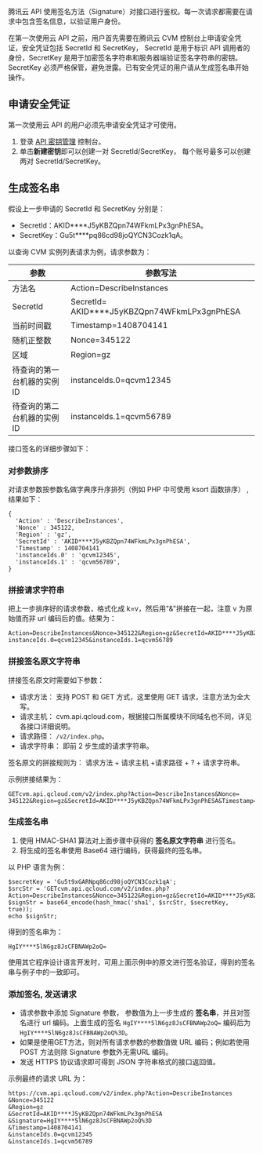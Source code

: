 腾讯云 API 使用签名方法（Signature）对接口进行鉴权。每一次请求都需要在请求中包含签名信息，以验证用户身份。

在第一次使用云 API 之前，用户首先需要在腾讯云 CVM 控制台上申请安全凭证，安全凭证包括 SecretId 和 SecretKey， SecretId 是用于标识 API 调用者的身份，SecretKey 是用于加密签名字符串和服务器端验证签名字符串的密钥。SecretKey 必须严格保管，避免泄露。已有安全凭证的用户请从生成签名串开始操作。

## 申请安全凭证
第一次使用云 API 的用户必须先申请安全凭证才可使用。
1. 登录 [API 密钥管理](https://console.cloud.tencent.com/capi) 控制台。
2. 单击**新建密钥**即可以创建一对 SecretId/SecretKey， 每个账号最多可以创建两对 SecretId/SecretKey。

## 生成签名串
假设上一步申请的 SecretId 和 SecretKey 分别是：
 - SecretId：AKID****J5yKBZQpn74WFkmLPx3gnPhESA。
 - SecretKey：Gu5t****pq86cd98joQYCN3Cozk1qA。

以查询 CVM 实例列表请求为例，请求参数为：

| 参数 | 参数写法 | 
|---------|---------|
| 方法名 | Action=DescribeInstances | 
| SecretId | SecretId= AKID****J5yKBZQpn74WFkmLPx3gnPhESA | 
| 当前时间戳 | Timestamp=1408704141 | 
| 随机正整数 | Nonce=345122 | 
| 区域 | Region=gz | 
| 待查询的第一台机器的实例 ID | instanceIds.0=qcvm12345 | 
| 待查询的第二台机器的实例 ID | instanceIds.1=qcvm56789 | 

接口签名的详细步骤如下：
###  对参数排序
对请求参数按参数名做字典序升序排列（例如 PHP 中可使用 ksort 函数排序） , 结果如下：
```
{
  'Action' : 'DescribeInstances',
  'Nonce' : 345122,
  'Region' : 'gz',
  'SecretId' : 'AKID****J5yKBZQpn74WFkmLPx3gnPhESA',
  'Timestamp' : 1408704141
  'instanceIds.0' : 'qcvm12345',
  'instanceIds.1' : 'qcvm56789',
}
```

### 拼接请求字符串
把上一步排序好的请求参数，格式化成 k=v，然后用"&"拼接在一起，注意 v 为原始值而非 url 编码后的值。结果为：
```
Action=DescribeInstances&Nonce=345122&Region=gz&SecretId=AKID****J5yKBZQpn74WFkmLPx3gnPhESA&Timestamp=1408704141& instanceIds.0=qcvm12345&instanceIds.1=qcvm56789
```

### 拼接签名原文字符串
拼接签名原文时需要如下参数：
- 请求方法： 支持 POST 和 GET 方式，这里使用 GET 请求，注意方法为全大写。
- 请求主机： cvm.api.qcloud.com，根据接口所属模块不同域名也不同，详见各接口详细说明。
- 请求路径： `/v2/index.php`。
- 请求字符串： 即前 2 步生成的请求字符串。

签名原文的拼接规则为：
请求方法 + 请求主机 +请求路径 + ? + 请求字符串。

示例拼接结果为：
```
GETcvm.api.qcloud.com/v2/index.php?Action=DescribeInstances&Nonce= 345122&Region=gz&SecretId=AKID****J5yKBZQpn74WFkmLPx3gnPhESA&Timestamp=1408704141
```

### 生成签名串
1. 使用 HMAC-SHA1 算法对上面步骤中获得的 **签名原文字符串** 进行签名。
2. 将生成的签名串使用 Base64 进行编码，获得最终的签名串。

以 PHP 语言为例：
```
$secretKey = 'Gu5t9xGARNpq86cd98joQYCN3Cozk1qA';
$srcStr = 'GETcvm.api.qcloud.com/v2/index.php?Action=DescribeInstances&Nonce=345122&Region=gz&SecretId=AKID****J5yKBZQpn74WFkmLPx3gnPhESA&Timestamp=1408704141';
$signStr = base64_encode(hash_hmac('sha1', $srcStr, $secretKey, true));
echo $signStr;
```

得到的签名串为：
```
HgIY****5lN6gz8JsCFBNAWp2oQ=
```

使用其它程序设计语言开发时，可用上面示例中的原文进行签名验证，得到的签名串与例子中的一致即可。

### 添加签名, 发送请求
- 请求参数中添加 Signature 参数， 参数值为上一步生成的 **签名串**，并且对签名进行 url 编码。上面生成的签名 `HgIY****5lN6gz8JsCFBNAWp2oQ=` 编码后为 `HgIY****5lN6gz8JsCFBNAWp2oQ%3D`。
- 如果是使用GET方法，则对所有请求参数的参数值做 URL 编码；例如若使用 POST 方法则除 Signature 参数外无需URL 编码。
- 发送 HTTPS 协议请求即可得到 JSON 字符串格式的接口返回值。

示例最终的请求 URL 为：
```
https://cvm.api.qcloud.com/v2/index.php?Action=DescribeInstances
&Nonce=345122
&Region=gz
&SecretId=AKID****J5yKBZQpn74WFkmLPx3gnPhESA
&Signature=HgIY****5lN6gz8JsCFBNAWp2oQ%3D
&Timestamp=1408704141
&instanceIds.0=qcvm12345
&instanceIds.1=qcvm56789 
```

